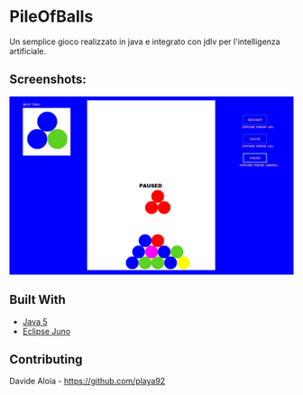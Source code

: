 # PileOfBalls
Un semplice gioco realizzato in java e integrato con jdlv per l'intelligenza artificiale.

## Screenshots:
<img src="images/pileofballs.png"/> 

## Built With

* [Java 5](https://www.inf.unibz.it/~calvanese/teaching/java-docs/5.0/api/ "Java 5") 
* [Eclipse Juno](https://www.eclipse.org/downloads/packages/release/juno)

## Contributing

Davide Aloia - https://github.com/playa92
